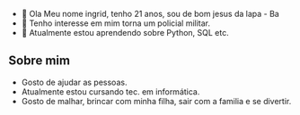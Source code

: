 - 👋 Ola Meu nome ingrid, tenho 21 anos, sou de bom jesus da lapa - Ba
- 👀 Tenho interesse em mim torna um policial militar.
- 🔬 Atualmente estou aprendendo sobre Python, SQL etc.
  
## Sobre mim

- Gosto de ajudar as pessoas.
- Atualmente estou cursando tec. em informática.
- Gosto de malhar, brincar com minha filha, sair com a familia e se divertir.
